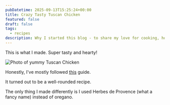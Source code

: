 ```yaml
---
pubDatetime: 2025-09-13T15:25:24+00:00
title: Crazy Tasty Tuscan Chicken
featured: false
draft: false
tags:
  - recipes
description: Why I started this blog - to share my love for cooking, honor my mother's memory, and document everything I learn — especially about food, writing, and life.
---
```



This is what I made. Super tasty and hearty!

![Photo of yummy Tuscan Chicken](@/assets/images/Tuscan_chicken.png)

Honestly, I've mostly followed [this](https://www.delish.com/cooking/recipe-ideas/a19636089/creamy-tuscan-chicken-recipe/) guide.

It turned out to be a well-rounded recipe.

The only thing I made differently is I used Herbes de Provence (what a fancy name) instead of oregano.